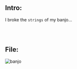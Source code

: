 ## Intro:

I broke the `strings` of my banjo... 

<br/><br/>

## File:
![banjo](https://user-images.githubusercontent.com/93029180/208776418-1766aa71-a8eb-4455-828e-934f93a39685.jpg)
